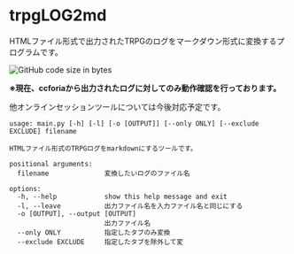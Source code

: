 # trpgLOG2md

HTMLファイル形式で出力されたTRPGのログをマークダウン形式に変換するプログラムです。

![GitHub code size in bytes](https://img.shields.io/github/languages/code-size/msattova/trpgLOG2md)

**※現在、ccforiaから出力されたログに対してのみ動作確認を行っております。**

他オンラインセッションツールについては今後対応予定です。

```log
usage: main.py [-h] [-l] [-o [OUTPUT]] [--only ONLY] [--exclude EXCLUDE] filename

HTMLファイル形式のTRPGログをmarkdownにするツールです。

positional arguments:
  filename              変換したいログのファイル名

options:
  -h, --help            show this help message and exit
  -l, --leave           出力ファイル名を入力ファイル名と同じにする
  -o [OUTPUT], --output [OUTPUT]
                        出力ファイル名
  --only ONLY           指定したタブのみ変換
  --exclude EXCLUDE     指定したタブを除外して変
```
